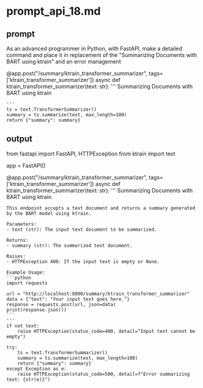 # prompt_api_18.md

## prompt
As an advanced programmer in Python, with FastAPI, make a detailed command and place it in replacement of the "Summarizing Documents with BART using ktrain" and an error management





@app.post("/summary/ktrain_transformer_summarizer", tags=['ktrain_transformer_summarizer'])
async def ktrain_transformer_summarizer(text: str):
    '''
    Summarizing Documents with BART using ktrain

    '''
    ts = text.TransformerSummarizer()
    summary = ts.summarize(text, max_length=100)
    return {"summary": summary} 


## output
from fastapi import FastAPI, HTTPException
from ktrain import text

app = FastAPI()

@app.post("/summary/ktrain_transformer_summarizer", tags=['ktrain_transformer_summarizer'])
async def ktrain_transformer_summarizer(text: str):
    '''
    Summarizing Documents with BART using ktrain.

    This endpoint accepts a text document and returns a summary generated by the BART model using ktrain.

    Parameters:
    - text (str): The input text document to be summarized.

    Returns:
    - summary (str): The summarized text document.

    Raises:
    - HTTPException 400: If the input text is empty or None.

    Example Usage:
    ```python
    import requests

    url = "http://localhost:8000/summary/ktrain_transformer_summarizer"
    data = {"text": "Your input text goes here."}
    response = requests.post(url, json=data)
    print(response.json())
    ```
    '''
    if not text:
        raise HTTPException(status_code=400, detail="Input text cannot be empty")

    try:
        ts = text.TransformerSummarizer()
        summary = ts.summarize(text, max_length=100)
        return {"summary": summary}
    except Exception as e:
        raise HTTPException(status_code=500, detail=f"Error summarizing text: {str(e)}")
